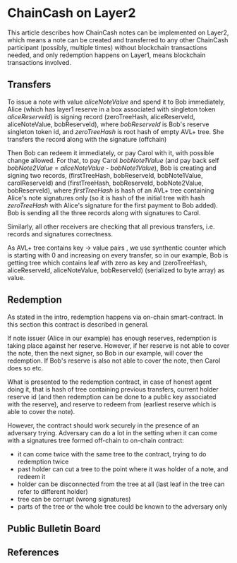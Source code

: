 ChainCash on Layer2
===================

This article describes how ChainCash notes can be implemented on Layer2, which means a note can be created and 
transferred to any other ChainCash participant (possibly, multiple times) without blockchain transactions needed, and 
only redemption happens on Layer1, means blockchain transactions involved. 

Transfers
---------

To issue a note with value *aliceNoteValue* and spend it to Bob immediately, Alice (which has layer1 reserve in a box 
associated with singleton token *aliceReserveId*) is signing record (zeroTreeHash, aliceReserveId, aliceNoteValue, bobReserveId), where
*bobReserveId* is Bob's reserve singleton token id, and *zeroTreeHash* is root hash of empty AVL+ tree. She transfers the record
along with the signature (offchain)

Then Bob can redeem it immediately, or pay Carol with it, with possible change allowed. For that, to pay Carol 
*bobNote1Value* (and pay back self *bobNote2Value* = *aliceNoteValue* - *bobNote1Value*), Bob is creating and signing two records,
(firstTreeHash, bobReserveId, bobNote1Value, carolReserveId) and (firstTreeHash, bobReserveId, bobNote2Value, bobReserveId),
where *firstTreeHash* is hash of an AVL+ tree containing Alice's note signatures only (so it is hash of the initial tree with hash 
*zeroTreeHash* with Alice's signature for the first payment to Bob added). Bob is sending all the three records along with signatures to Carol.

Similarly, all other receivers are checking that all previous transfers, i.e. records and signatures correctness. 

As AVL+ tree contains key -> value pairs , we use synthentic counter which is starting with 0 and increasing on every transfer,
so in our example, Bob is getting tree which contains leaf with zero as key and (zeroTreeHash, aliceReserveId, aliceNoteValue, bobReserveId)
(serialized to byte array) as value. 

Redemption
----------

As stated in the intro, redemption happens via on-chain smart-contract. In this section this contract is described in general. 

If note issuer (Alice in our example) has enough reserves, redemption is taking place against her reserve. However, if her reserve is not able to cover the note, then the
next signer, so Bob in our example, will cover the redemption. If Bob's reserve is also not able to cover the note, then 
Carol does so etc.

What is presented to the redemption contract, in case of honest agent doing it, that is hash of tree containing previous transfers,
current holder reserve id (and then redemption can be done to a public key associated with the reserve), and reserve to redeem 
from (earliest reserve which is able to cover the note).

However, the contract should work securely in the presence of an adversary trying. Adversary can do a lot in the setting
when it can come with a signatures tree formed off-chain to on-chain contract:

* it can come twice with the same tree to the contract, trying to do redemption twice
* past holder can cut a tree to the point where it was holder of a note, and redeem it
* holder can be disconnected from the tree at all (last leaf in the tree can refer to different holder)
* tree can be corrupt (wrong signatures)
* parts of the tree or the whole tree could be known to the adversary only


Public Bulletin Board
---------------------



References
----------







